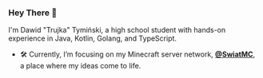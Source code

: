 ### Hey There 👋

I'm Dawid "Trujka" Tymiński, a high school student with hands-on experience in Java, Kotlin, Golang, and TypeScript.
- 🛠️ Currently, I’m focusing on my Minecraft server network, [**@SwiatMC**](https://github.com/SwiatMC-Polska), a place where my ideas come to life.
